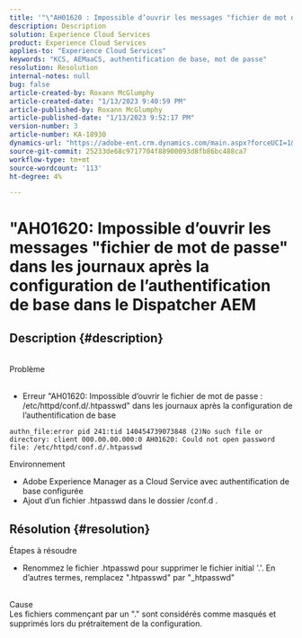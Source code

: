 ```yaml
---
title: '"\"AH01620 : Impossible d’ouvrir les messages "fichier de mot de passe" dans les journaux après la configuration de l’authentification de base dans le Dispatcher d’AEM"'
description: Description
solution: Experience Cloud Services
product: Experience Cloud Services
applies-to: "Experience Cloud Services"
keywords: "KCS, AEMaaCS, authentification de base, mot de passe"
resolution: Resolution
internal-notes: null
bug: false
article-created-by: Roxann McGlumphy
article-created-date: "1/13/2023 9:40:59 PM"
article-published-by: Roxann McGlumphy
article-published-date: "1/13/2023 9:52:17 PM"
version-number: 3
article-number: KA-18930
dynamics-url: "https://adobe-ent.crm.dynamics.com/main.aspx?forceUCI=1&pagetype=entityrecord&etn=knowledgearticle&id=bc055af6-8a93-ed11-aad1-6045bd006a22"
source-git-commit: 25233de68c9717704f88900093d8fb86bc488ca7
workflow-type: tm+mt
source-wordcount: '113'
ht-degree: 4%

---
```


# &quot;AH01620: Impossible d’ouvrir les messages &quot;fichier de mot de passe&quot; dans les journaux après la configuration de l’authentification de base dans le Dispatcher AEM

## Description {#description}

<br>Problème<br><br>
- Erreur &quot;AH01620: Impossible d’ouvrir le fichier de mot de passe : /etc/httpd/conf.d/.htpasswd&quot; dans les journaux après la configuration de l’authentification de base



```
authn_file:error pid 241:tid 140454739073848 (2)No such file or directory: client 000.00.00.000:0 AH01620: Could not open password file: /etc/httpd/conf.d/.htpasswd
```

Environnement
- Adobe Experience Manager as a Cloud Service avec authentification de base configurée
- Ajout d’un fichier .htpasswd dans le dossier /conf.d .





## Résolution {#resolution}

Étapes à résoudre
- Renommez le fichier .htpasswd pour supprimer le fichier initial &#39;.&#39;. En d’autres termes, remplacez &quot;.htpasswd&quot; par &quot;_htpasswd&quot;

<br>Cause <br>
Les fichiers commençant par un &quot;.&quot; sont considérés comme masqués et supprimés lors du prétraitement de la configuration.
